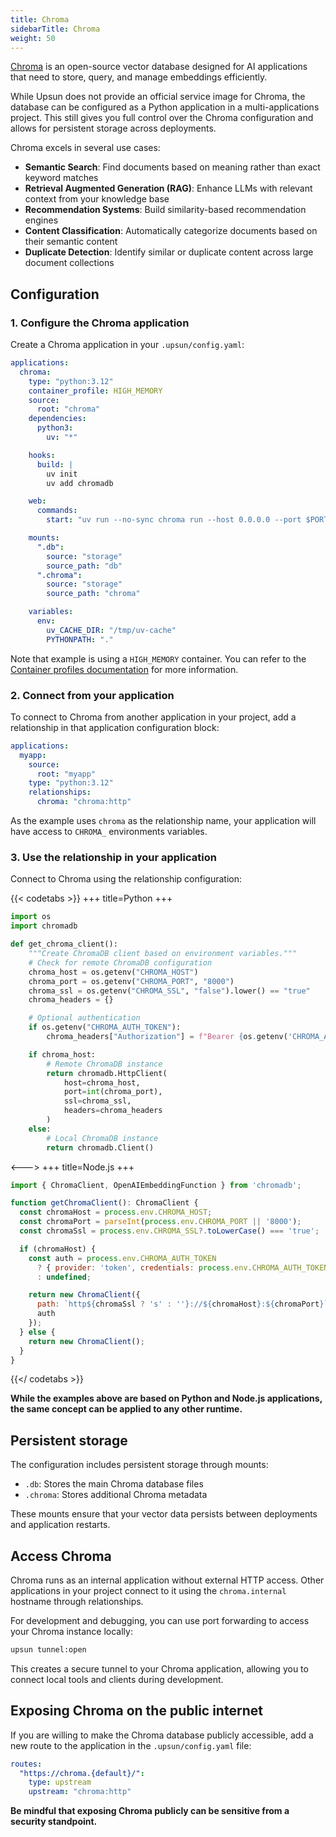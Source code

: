 ```yaml
---
title: Chroma
sidebarTitle: Chroma
weight: 50
---
```


[Chroma](https://www.trychroma.com/) is an open-source vector database designed for AI applications that need to store, query, and manage embeddings efficiently.

While Upsun does not provide an official service image for Chroma, the database can be configured as a Python application in a multi-applications project. This still gives you full control over the Chroma configuration and allows for persistent storage across deployments.

Chroma excels in several use cases:

- **Semantic Search**: Find documents based on meaning rather than exact keyword matches
- **Retrieval Augmented Generation (RAG)**: Enhance LLMs with relevant context from your knowledge base
- **Recommendation Systems**: Build similarity-based recommendation engines
- **Content Classification**: Automatically categorize documents based on their semantic content
- **Duplicate Detection**: Identify similar or duplicate content across large document collections

## Configuration

### 1. Configure the Chroma application

Create a Chroma application in your `.upsun/config.yaml`:

```yaml {location=".upsun/config.yaml"}
applications:
  chroma:
    type: "python:3.12"
    container_profile: HIGH_MEMORY
    source:
      root: "chroma"
    dependencies:
      python3:
        uv: "*"

    hooks:
      build: |
        uv init
        uv add chromadb

    web:
      commands:
        start: "uv run --no-sync chroma run --host 0.0.0.0 --port $PORT --path /app/.db"

    mounts:
      ".db":
        source: "storage"
        source_path: "db"
      ".chroma":
        source: "storage"
        source_path: "chroma"

    variables:
      env:
        uv_CACHE_DIR: "/tmp/uv-cache"
        PYTHONPATH: "."
```

Note that example is using a `HIGH_MEMORY` container. You can refer to the [Container profiles documentation](/manage-resources/adjust-resources.html#advanced-container-profiles) for more information.

### 2. Connect from your application

To connect to Chroma from another application in your project, add a relationship in that application configuration block:

```yaml {location=".upsun/config.yaml"}
applications:
  myapp:
    source:
      root: "myapp"
    type: "python:3.12"
    relationships:
      chroma: "chroma:http"
```

As the example uses `chroma` as the relationship name, your application will have access to `CHROMA_` environments variables.

### 3. Use the relationship in your application

Connect to Chroma using the relationship configuration:

{{< codetabs >}}
+++
title=Python
+++

```python
import os
import chromadb

def get_chroma_client():
    """Create ChromaDB client based on environment variables."""
    # Check for remote ChromaDB configuration
    chroma_host = os.getenv("CHROMA_HOST")
    chroma_port = os.getenv("CHROMA_PORT", "8000")
    chroma_ssl = os.getenv("CHROMA_SSL", "false").lower() == "true"
    chroma_headers = {}

    # Optional authentication
    if os.getenv("CHROMA_AUTH_TOKEN"):
        chroma_headers["Authorization"] = f"Bearer {os.getenv('CHROMA_AUTH_TOKEN')}"

    if chroma_host:
        # Remote ChromaDB instance
        return chromadb.HttpClient(
            host=chroma_host,
            port=int(chroma_port),
            ssl=chroma_ssl,
            headers=chroma_headers
        )
    else:
        # Local ChromaDB instance
        return chromadb.Client()
```
<--->
+++
title=Node.js
+++

```javascript
import { ChromaClient, OpenAIEmbeddingFunction } from 'chromadb';

function getChromaClient(): ChromaClient {
  const chromaHost = process.env.CHROMA_HOST;
  const chromaPort = parseInt(process.env.CHROMA_PORT || '8000');
  const chromaSsl = process.env.CHROMA_SSL?.toLowerCase() === 'true';

  if (chromaHost) {
    const auth = process.env.CHROMA_AUTH_TOKEN
      ? { provider: 'token', credentials: process.env.CHROMA_AUTH_TOKEN }
      : undefined;

    return new ChromaClient({
      path: `http${chromaSsl ? 's' : ''}://${chromaHost}:${chromaPort}`,
      auth
    });
  } else {
    return new ChromaClient();
  }
}
```

{{</ codetabs >}}

__While the examples above are based on Python and Node.js applications, the same concept can be applied to any other runtime.__

## Persistent storage

The configuration includes persistent storage through mounts:

- `.db`: Stores the main Chroma database files
- `.chroma`: Stores additional Chroma metadata

These mounts ensure that your vector data persists between deployments and application restarts.

## Access Chroma

Chroma runs as an internal application without external HTTP access. Other applications in your project connect to it using the `chroma.internal` hostname through relationships.

For development and debugging, you can use port forwarding to access your Chroma instance locally:

```bash
upsun tunnel:open
```

This creates a secure tunnel to your Chroma application, allowing you to connect local tools and clients during development.

## Exposing Chroma on the public internet

If you are willing to make the Chroma database publicly accessible, add a new route to the application in the `.upsun/config.yaml` file:

```yaml {filename=".upsun/config.yaml"}
routes:
  "https://chroma.{default}/":
    type: upstream
    upstream: "chroma:http"
```

**Be mindful that exposing Chroma publicly can be sensitive from a security standpoint.**

